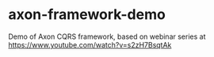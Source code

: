 # axon-framework-demo
Demo of Axon CQRS framework, based on webinar series at https://www.youtube.com/watch?v=s2zH7BsqtAk
